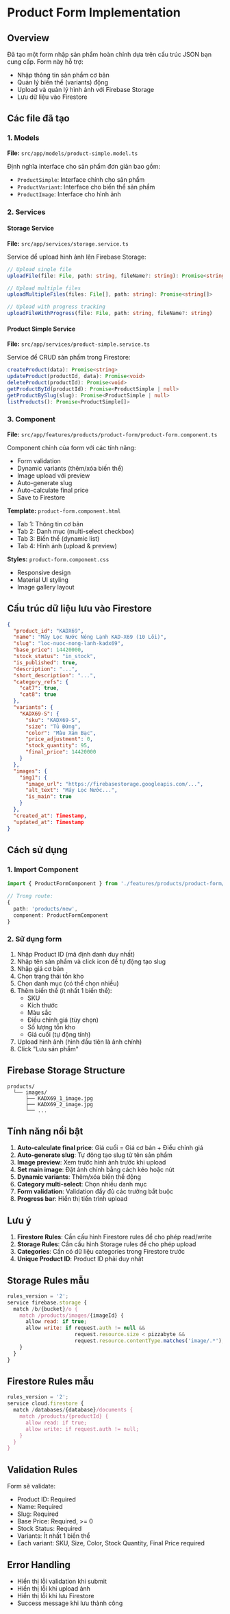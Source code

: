 # Product Form Implementation

## Overview
Đã tạo một form nhập sản phẩm hoàn chỉnh dựa trên cấu trúc JSON bạn cung cấp. Form này hỗ trợ:
- Nhập thông tin sản phẩm cơ bản
- Quản lý biến thể (variants) động
- Upload và quản lý hình ảnh với Firebase Storage
- Lưu dữ liệu vào Firestore

## Các file đã tạo

### 1. Models
**File:** `src/app/models/product-simple.model.ts`

Định nghĩa interface cho sản phẩm đơn giản bao gồm:
- `ProductSimple`: Interface chính cho sản phẩm
- `ProductVariant`: Interface cho biến thể sản phẩm
- `ProductImage`: Interface cho hình ảnh

### 2. Services

#### Storage Service
**File:** `src/app/services/storage.service.ts`

Service để upload hình ảnh lên Firebase Storage:
```typescript
// Upload single file
uploadFile(file: File, path: string, fileName?: string): Promise<string>

// Upload multiple files
uploadMultipleFiles(files: File[], path: string): Promise<string[]>

// Upload with progress tracking
uploadFileWithProgress(file: File, path: string, fileName?: string)
```

#### Product Simple Service
**File:** `src/app/services/product-simple.service.ts`

Service để CRUD sản phẩm trong Firestore:
```typescript
createProduct(data): Promise<string>
updateProduct(productId, data): Promise<void>
deleteProduct(productId): Promise<void>
getProductById(productId): Promise<ProductSimple | null>
getProductBySlug(slug): Promise<ProductSimple | null>
listProducts(): Promise<ProductSimple[]>
```

### 3. Component

**File:** `src/app/features/products/product-form/product-form.component.ts`

Component chính của form với các tính năng:
- Form validation
- Dynamic variants (thêm/xóa biến thể)
- Image upload với preview
- Auto-generate slug
- Auto-calculate final price
- Save to Firestore

**Template:** `product-form.component.html`
- Tab 1: Thông tin cơ bản
- Tab 2: Danh mục (multi-select checkbox)
- Tab 3: Biến thể (dynamic list)
- Tab 4: Hình ảnh (upload & preview)

**Styles:** `product-form.component.css`
- Responsive design
- Material UI styling
- Image gallery layout

## Cấu trúc dữ liệu lưu vào Firestore

```json
{
  "product_id": "KADX69",
  "name": "Máy Lọc Nước Nóng Lạnh KAD-X69 (10 Lõi)",
  "slug": "loc-nuoc-nong-lanh-kadx69",
  "base_price": 14420000,
  "stock_status": "in_stock",
  "is_published": true,
  "description": "...",
  "short_description": "...",
  "category_refs": {
    "cat7": true,
    "cat8": true
  },
  "variants": {
    "KADX69-S": {
      "sku": "KADX69-S",
      "size": "Tủ Đứng",
      "color": "Màu Xám Bạc",
      "price_adjustment": 0,
      "stock_quantity": 95,
      "final_price": 14420000
    }
  },
  "images": {
    "img1": {
      "image_url": "https://firebasestorage.googleapis.com/...",
      "alt_text": "Máy Lọc Nước...",
      "is_main": true
    }
  },
  "created_at": Timestamp,
  "updated_at": Timestamp
}
```

## Cách sử dụng

### 1. Import Component
```typescript
import { ProductFormComponent } from './features/products/product-form/product-form.component';

// Trong route:
{
  path: 'products/new',
  component: ProductFormComponent
}
```

### 2. Sử dụng form
1. Nhập Product ID (mã định danh duy nhất)
2. Nhập tên sản phẩm và click icon để tự động tạo slug
3. Nhập giá cơ bản
4. Chọn trạng thái tồn kho
5. Chọn danh mục (có thể chọn nhiều)
6. Thêm biến thể (ít nhất 1 biến thể):
   - SKU
   - Kích thước
   - Màu sắc
   - Điều chỉnh giá (tùy chọn)
   - Số lượng tồn kho
   - Giá cuối (tự động tính)
7. Upload hình ảnh (hình đầu tiên là ảnh chính)
8. Click "Lưu sản phẩm"

## Firebase Storage Structure
```
products/
  └── images/
      ├── KADX69_1_image.jpg
      ├── KADX69_2_image.jpg
      └── ...
```

## Tính năng nổi bật

1. **Auto-calculate final price**: Giá cuối = Giá cơ bản + Điều chỉnh giá
2. **Auto-generate slug**: Tự động tạo slug từ tên sản phẩm
3. **Image preview**: Xem trước hình ảnh trước khi upload
4. **Set main image**: Đặt ảnh chính bằng cách kéo hoặc nút
5. **Dynamic variants**: Thêm/xóa biến thể động
6. **Category multi-select**: Chọn nhiều danh mục
7. **Form validation**: Validation đầy đủ các trường bắt buộc
8. **Progress bar**: Hiển thị tiến trình upload

## Lưu ý

1. **Firestore Rules**: Cần cấu hình Firestore rules để cho phép read/write
2. **Storage Rules**: Cần cấu hình Storage rules để cho phép upload
3. **Categories**: Cần có dữ liệu categories trong Firestore trước
4. **Unique Product ID**: Product ID phải duy nhất

## Storage Rules mẫu

```javascript
rules_version = '2';
service firebase.storage {
  match /b/{bucket}/o {
    match /products/images/{imageId} {
      allow read: if true;
      allow write: if request.auth != null && 
                      request.resource.size < pizzabyte &&
                      request.resource.contentType.matches('image/.*');
    }
  }
}
```

## Firestore Rules mẫu

```javascript
rules_version = '2';
service cloud.firestore {
  match /databases/{database}/documents {
    match /products/{productId} {
      allow read: if true;
      allow write: if request.auth != null;
    }
  }
}
```

## Validation Rules

Form sẽ validate:
- Product ID: Required
- Name: Required
- Slug: Required
- Base Price: Required, >= 0
- Stock Status: Required
- Variants: Ít nhất 1 biến thể
- Each variant: SKU, Size, Color, Stock Quantity, Final Price required

## Error Handling

- Hiển thị lỗi validation khi submit
- Hiển thị lỗi khi upload ảnh
- Hiển thị lỗi khi lưu Firestore
- Success message khi lưu thành công


